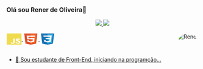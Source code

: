 ### Olá sou Rener de Oliveira👋

<div align="center">
  <a href="https://github.com/renertom">
  <img height="150em" src="https://github-readme-stats.vercel.app/api?username=renertom&show_icons=true&theme=dark&include_all_commits=true&count_private=true"/>
  <img height="150em" src="https://github-readme-stats.vercel.app/api/top-langs/?username=renertom&layout=compact&langs_count=7&theme=dark"/>
</div>

<div style="display: inline_block"><br>
  <img align="center" alt="Rener_Js" height="30" width="40" src="https://raw.githubusercontent.com/devicons/devicon/master/icons/javascript/javascript-plain.svg">
  <img align="center" alt="Rener_HTML" height="30" width="40" src="https://raw.githubusercontent.com/devicons/devicon/master/icons/html5/html5-original.svg">
  <img align="center" alt="Rener_CSS" height="30" width="40" src="https://raw.githubusercontent.com/devicons/devicon/master/icons/css3/css3-original.svg">

 
  <img align="right" alt="Rener" height="150" style="border-radius:50px;" src="https://media.discordapp.net/attachments/639956127056134178/890373478988013628/Publicacoes_Instagram_1_1.png?width=676&height=676">
</div>

  ##
  
  

- 🔭 Sou estudante de Front-End, iniciando na programção...

